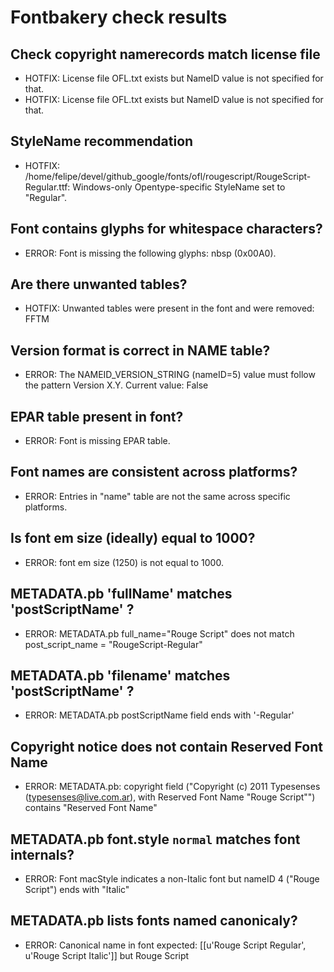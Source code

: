 # Fontbakery check results
## Check copyright namerecords match license file
* HOTFIX: License file OFL.txt exists but NameID value is not specified for that.
* HOTFIX: License file OFL.txt exists but NameID value is not specified for that.

## StyleName recommendation
* HOTFIX: /home/felipe/devel/github_google/fonts/ofl/rougescript/RougeScript-Regular.ttf: Windows-only Opentype-specific StyleName set to "Regular".

## Font contains glyphs for whitespace characters?
* ERROR: Font is missing the following glyphs: nbsp (0x00A0).

## Are there unwanted tables?
* HOTFIX: Unwanted tables were present in the font and were removed: FFTM

## Version format is correct in NAME table?
* ERROR: The NAMEID_VERSION_STRING (nameID=5) value must follow the pattern Version X.Y. Current value: False

## EPAR table present in font?
* ERROR: Font is missing EPAR table.

## Font names are consistent across platforms?
* ERROR: Entries in "name" table are not the same across specific platforms.

## Is font em size (ideally) equal to 1000?
* ERROR: font em size (1250) is not equal to 1000.

## METADATA.pb 'fullName' matches 'postScriptName' ?
* ERROR: METADATA.pb full_name="Rouge Script" does not match post_script_name = "RougeScript-Regular"

## METADATA.pb 'filename' matches 'postScriptName' ?
* ERROR: METADATA.pb postScriptName field ends with '-Regular'

## Copyright notice does not contain Reserved Font Name
* ERROR: METADATA.pb: copyright field ("Copyright (c) 2011 Typesenses (typesenses@live.com.ar), with Reserved Font Name "Rouge Script"") contains "Reserved Font Name"

## METADATA.pb font.style `normal` matches font internals?
* ERROR: Font macStyle indicates a non-Italic font but nameID 4 ("Rouge Script") ends with "Italic"

## METADATA.pb lists fonts named canonicaly?
* ERROR: Canonical name in font expected: [[u'Rouge Script Regular', u'Rouge Script Italic']] but Rouge Script

